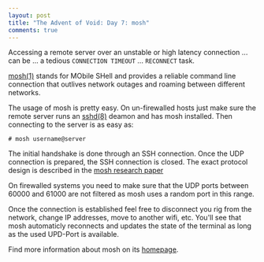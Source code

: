 ```yaml
---
layout: post
title: "The Advent of Void: Day 7: mosh"
comments: true
---
```


Accessing a remote server over an unstable or high latency connection ... can
be ... a tedious ``CONNECTION TIMEOUT`` ... ``RECONNECT`` task.

[mosh(1)](https://man.voidlinux.org/mosh.1) stands for MObile SHell and provides
a reliable command line connection that outlives network outages and roaming
between different networks.

The usage of mosh is pretty easy. On un-firewalled hosts just make sure the
remote server runs an [sshd(8)](https://man.voidlinux.org/sshd) deamon and
has mosh installed. Then connecting to the server is as easy as:

```
# mosh username@server
```

The initial handshake is done through an SSH connection. Once the UDP
connection is prepared, the SSH connection is closed.
The exact protocol design is described in the
[mosh research paper](https://mosh.org/mosh-paper.pdf)

On firewalled systems you need to make sure that the UDP ports between
60000 and 61000 are not filtered as mosh uses a random port in this range.

Once the connection is established feel free to disconnect you rig from the
network, change IP addresses, move to another wifi, etc. You'll see that mosh
automaticly reconnects and updates the state of the terminal as long as the
used UPD-Port is available.

Find more information about mosh on its [homepage](https://mosh.org/).
